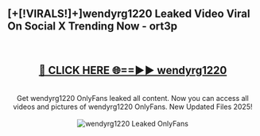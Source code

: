 <h2>[+[!VIRALS!]+]wendyrg1220 Leaked Video Viral On Social X Trending Now - ort3p</h2>
<br>
<div align="center">
<h2><a href="https://libra.edu.pl?wendyrg1220" rel="nofollow">🔴 CLICK HERE 🌐==►► wendyrg1220</a></h2>
<br>
Get wendyrg1220 OnlyFans leaked all content. Now you can access all videos and pictures of wendyrg1220 OnlyFans. New Updated Files 2025!
<br>
<br>
<a href="https://libra.edu.pl?wendyrg1220" rel="nofollow" data-target="animated-image.originalLink"><img src="https://i.ibb.co.com/WyWwxjT/player-gif2.gif" alt="wendyrg1220 Leaked OnlyFans" style="max-width: 100%; display: inline-block;" data-target="animated-image.originalImage"></a>
</div>
<br>